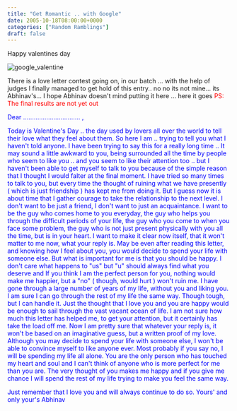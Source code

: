 ```yaml
---
title: "Get Romantic .. with Google"
date: 2005-10-18T08:00:00+0000
categories: ["Random Ramblings"]
draft: false
---
```


Happy valentines day 


<img src="http://www.google.co.in/logos/valentine05.gif" alt="google_valentine" align="center"/>

There is a love letter contest going on, in our batch ... with the help of judges I finally managed to get hold of this entry.. 
no no its not mine... its Abhinav's... I hope Abhinav doesn't mind putting it here ... 
here it goes 
<font color="red">PS: The final results are not yet out </font>
<font color="blue">
 
Dear ................................  , 
 
Today is Valentine's Day .. the day used by lovers all over the 
world to tell their love what they feel about them. So here I am .. 
trying to tell you what I haven't told anyone. I have been trying to say 
this for a really long time .. 
It may sound a little awkward to you, being surrounded all the
time by people who seem to like you .. and you seem to like their
attention too .. but I haven't been able to get myself to talk to you
because of the simple reason that I thought I would falter at the final
moment.  I have tried so many times to talk to you, but every time the
thought of ruining what we have presently ( which is just friendship ) has
kept me from doing it. But I guess now it is about time that I gather
courage to take the relationship to the next level. I don't want to be
just a friend, I don't want to just an acquaintance. I want to be the guy
who comes home to you everyday, the guy who helps you through the
difficult periods of your life, the guy who you come to when you face some
problem, the guy who is not just present physically with you all the time,
but is in your heart.
I want to make it clear now itself, that it won't matter to me
now, what your reply is. May be even after reading this letter, and
knowing how I feel about you, you would decide to spend your life with
someone else. But what is important for me is that you should be happy. I
don't care what happens to "us" but "u" should always find what you
deserve and If you think I am the perfect person for you, nothing would
make me happier, but a "no" ( though, would hurt ) won't ruin me. I have
gone through a large number of years of my life, without you and liking
you. I am sure I can go through the rest of my life the same way. Though
tough, but I can handle it. Just the thought that I love you and you are
happy would be enough to sail through the vast vacant ocean of life.
I am not sure how much this letter has helped me, to get your 
attention, but it certainly has take the load off me. Now I am pretty sure 
that whatever your reply is, it won't be based on an imaginative guess, 
but a written proof of my love. 
Although you may decide to spend your life with someone else, I 
won't be able to convince myself to like anyone ever. Most probably if you 
say no, I will be spending my life all alone. You are the only person who 
has touched my heart and soul and I can't think of anyone who is more 
perfect for me than you are. The very thought of you makes me happy and if 
you give me chance I will spend the rest of my life trying to make you 
feel the same way. 
 
Just remember that I love you and will always continue to do so. 
Yours' and only your's 
Abhinav
</font>